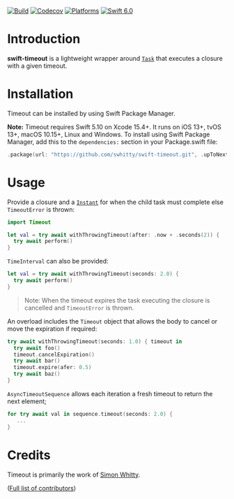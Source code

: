[![Build](https://github.com/swhitty/swift-timeout/actions/workflows/build.yml/badge.svg)](https://github.com/swhitty/swift-timeout/actions/workflows/build.yml)
[![Codecov](https://codecov.io/gh/swhitty/swift-timeout/graphs/badge.svg)](https://codecov.io/gh/swhitty/swift-timeout)
[![Platforms](https://img.shields.io/endpoint?url=https%3A%2F%2Fswiftpackageindex.com%2Fapi%2Fpackages%2Fswhitty%2Fswift-timeout%2Fbadge%3Ftype%3Dplatforms)](https://swiftpackageindex.com/swhitty/swift-timeout)
[![Swift 6.0](https://img.shields.io/endpoint?url=https%3A%2F%2Fswiftpackageindex.com%2Fapi%2Fpackages%2Fswhitty%2Fswift-timeout%2Fbadge%3Ftype%3Dswift-versions)](https://swiftpackageindex.com/swhitty/swift-timeout)

# Introduction

**swift-timeout** is a lightweight wrapper around [`Task`](https://developer.apple.com/documentation/swift/task) that executes a closure with a given timeout.

# Installation

Timeout can be installed by using Swift Package Manager.

 **Note:** Timeout requires Swift 5.10 on Xcode 15.4+. It runs on iOS 13+, tvOS 13+, macOS 10.15+, Linux and Windows.
To install using Swift Package Manager, add this to the `dependencies:` section in your Package.swift file:

```swift
.package(url: "https://github.com/swhitty/swift-timeout.git", .upToNextMajor(from: "0.2.0"))
```

# Usage

Provide a closure and a [`Instant`](https://developer.apple.com/documentation/swift/continuousclock/instant) for when the child task must complete else `TimeoutError` is thrown:

```swift
import Timeout

let val = try await withThrowingTimeout(after: .now + .seconds(2)) {
  try await perform()
}
```

`TimeInterval` can also be provided:

```swift
let val = try await withThrowingTimeout(seconds: 2.0) {
  try await perform()
}
```

> Note: When the timeout expires the task executing the closure is cancelled and `TimeoutError` is thrown.

An overload includes the `Timeout` object that allows the body to cancel or move the expiration if required:

```swift
try await withThrowingTimeout(seconds: 1.0) { timeout in
  try await foo()
  timeout.cancelExpiration()
  try await bar()
  timeout.expire(afer: 0.5)
  try await baz()
}
```

`AsyncTimeoutSequence` allows each iteration a fresh timeout to return the next element;

```swift
for try await val in sequence.timeout(seconds: 2.0) {
   ...
}
```

# Credits

Timeout is primarily the work of [Simon Whitty](https://github.com/swhitty).

([Full list of contributors](https://github.com/swhitty/swift-timeout/graphs/contributors))
